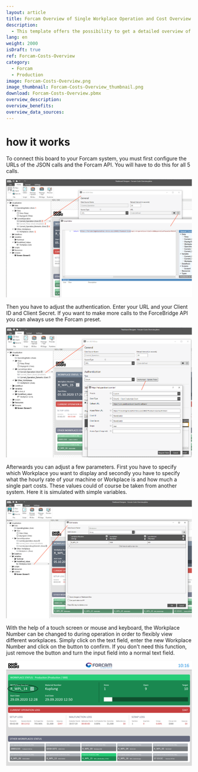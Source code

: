 ```yaml
---
layout: article
title: Forcam Overview of Single Workplace Operation and Cost Overview
description: 
  - This template offers the possibility to get a detailed overview of a single workstation. Data is retrieved from the Forcam ForceBridge API and this data is combined with other parameters, in this case hourly rate and unit price, to get an overview of the current operation and the associated missing costs.
lang: en
weight: 2000
isDraft: true
ref: Forcam-Costs-Overview
category:
  - Forcam
  - Production
image: Forcam-Costs-Overview.png
image_thumbnail: Forcam-Costs-Overview_thumbnail.png
download: Forcam-Costs-Overview.pbmx
overview_description:
overview_benefits:
overview_data_sources:
---
```


# how it works

To connect this board to your Forcam system, you must first configure the URLs of the JSON calls and the Forcam API. You will have to do this for all 5 calls.

![](img/forcam-call-url.png)

Then you have to adjust the authentication. Enter your URL and your Client ID and Client Secret. If you want to make more calls to the ForceBridge API you can always use the Forcam preset.

![](img/forcam-oauth-update.png)

Afterwards you can adjust a few parameters. First you have to specify which Workplace you want to display and secondly you have to specify what the hourly rate of your machine or Workplace is and how much a single part costs. These values could of course be taken from another system. Here it is simulated with simple variables.

![](img/forcam-workplace-and-prices.png)

With the help of a touch screen or mouse and keyboard, the Workplace Number can be changed to during operation in order to flexibly view different workplaces. Simply click on the text field, enter the new Workplace Number and click on the button to confirm. If you don't need this function, just remove the button and turn the input field into a normal text field.

![](img/forcam-cost-overview-live-edit.png)